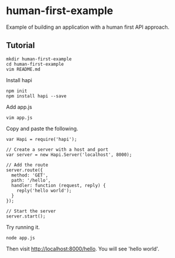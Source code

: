 # human-first-example

Example of building an application with a human first API approach.

## Tutorial

```
mkdir human-first-example
cd human-first-example
vim README.md
```

Install hapi

```
npm init
npm install hapi --save
```

Add app.js

```
vim app.js
```

Copy and paste the following.

```
var Hapi = require('hapi');

// Create a server with a host and port
var server = new Hapi.Server('localhost', 8000);

// Add the route
server.route({
  method: 'GET',
  path: '/hello',
  handler: function (request, reply) {
    reply('hello world');
  }
});

// Start the server
server.start();
```

Try running it.

```
node app.js
```

Then visit <http://localhost:8000/hello>. You will see 'hello world'.
